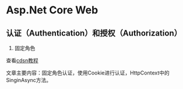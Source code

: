 # Asp.Net Core Web

## 认证（Authentication）和授权（Authorization）

1. 固定角色

查看[cdsn教程](https://blog.csdn.net/qq_32688731/article/details/80333656)

文章主要内容：固定角色认证，使用Cookie进行认证，HttpContext中的SinginAsync方法。